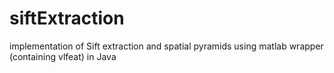 siftExtraction
==============

implementation of Sift extraction and spatial pyramids using matlab wrapper (containing vlfeat) in Java
